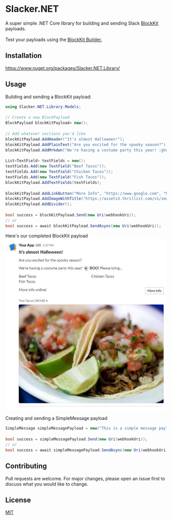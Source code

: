 # Slacker.NET

A super simple .NET Core library for building and sending Slack [BlockKit](https://api.slack.com/block-kit) payloads.
<br />
<br />
Test your payloads using the [BlockKit Builder.](https://app.slack.com/block-kit-builder/T04MVNZB6#%7B%22blocks%22:%5B%7B%22type%22:%22section%22,%22text%22:%7B%22type%22:%22mrkdwn%22,%22text%22:%22Hello,%20Assistant%20to%20the%20Regional%20Manager%20Dwight!%20*Michael%20Scott*%20wants%20to%20know%20where%20you'd%20like%20to%20take%20the%20Paper%20Company%20investors%20to%20dinner%20tonight.%5Cn%5Cn%20*Please%20select%20a%20restaurant:*%22%7D%7D,%7B%22type%22:%22divider%22%7D,%7B%22type%22:%22section%22,%22text%22:%7B%22type%22:%22mrkdwn%22,%22text%22:%22*Farmhouse%20Thai%20Cuisine*%5Cn:star::star::star::star:%201528%20reviews%5Cn%20They%20do%20have%20some%20vegan%20options,%20like%20the%20roti%20and%20curry,%20plus%20they%20have%20a%20ton%20of%20salad%20stuff%20and%20noodles%20can%20be%20ordered%20without%20meat!!%20They%20have%20something%20for%20everyone%20here%22%7D,%22accessory%22:%7B%22type%22:%22image%22,%22image_url%22:%22https://s3-media3.fl.yelpcdn.com/bphoto/c7ed05m9lC2EmA3Aruue7A/o.jpg%22,%22alt_text%22:%22alt%20text%20for%20image%22%7D%7D,%7B%22type%22:%22section%22,%22text%22:%7B%22type%22:%22mrkdwn%22,%22text%22:%22*Kin%20Khao*%5Cn:star::star::star::star:%201638%20reviews%5Cn%20The%20sticky%20rice%20also%20goes%20wonderfully%20with%20the%20caramelized%20pork%20belly,%20which%20is%20absolutely%20melt-in-your-mouth%20and%20so%20soft.%22%7D,%22accessory%22:%7B%22type%22:%22image%22,%22image_url%22:%22https://s3-media2.fl.yelpcdn.com/bphoto/korel-1YjNtFtJlMTaC26A/o.jpg%22,%22alt_text%22:%22alt%20text%20for%20image%22%7D%7D,%7B%22type%22:%22section%22,%22text%22:%7B%22type%22:%22mrkdwn%22,%22text%22:%22*Ler%20Ros*%5Cn:star::star::star::star:%202082%20reviews%5Cn%20I%20would%20really%20recommend%20the%20%20Yum%20Koh%20Moo%20Yang%20-%20Spicy%20lime%20dressing%20and%20roasted%20quick%20marinated%20pork%20shoulder,%20basil%20leaves,%20chili%20&%20rice%20powder.%22%7D,%22accessory%22:%7B%22type%22:%22image%22,%22image_url%22:%22https://s3-media2.fl.yelpcdn.com/bphoto/DawwNigKJ2ckPeDeDM7jAg/o.jpg%22,%22alt_text%22:%22alt%20text%20for%20image%22%7D%7D,%7B%22type%22:%22divider%22%7D,%7B%22type%22:%22actions%22,%22elements%22:%5B%7B%22type%22:%22button%22,%22text%22:%7B%22type%22:%22plain_text%22,%22text%22:%22Farmhouse%22,%22emoji%22:true%7D,%22value%22:%22click_me_123%22%7D,%7B%22type%22:%22button%22,%22text%22:%7B%22type%22:%22plain_text%22,%22text%22:%22Kin%20Khao%22,%22emoji%22:true%7D,%22value%22:%22click_me_123%22,%22url%22:%22https://google.com%22%7D,%7B%22type%22:%22button%22,%22text%22:%7B%22type%22:%22plain_text%22,%22text%22:%22Ler%20Ros%22,%22emoji%22:true%7D,%22value%22:%22click_me_123%22,%22url%22:%22https://google.com%22%7D%5D%7D%5D%7D) 

## Installation

https://www.nuget.org/packages/Slacker.NET.Library/

## Usage

Building and sending a BlockKit payload:
```csharp
using Slacker.NET.Library.Models;

// Create a new BlockPayload
BlockPayload blockKitPayload= new();

// Add whatever sections you'd like
blockKitPayload.AddHeader("It's almost Halloween!");
blockKitPayload.AddPlainText("Are you excited for the spooky season?");
blockKitPayload.AddMrkdwn("We're having a costume party this year! :ghost: *BOO!* Please bring...");

List<TextField> textFields = new();
textFields.Add(new TextField("Beef Tacos"));
textFields.Add(new TextField("Chicken Tacos"));
textFields.Add(new TextField("Fish Tacos"));
blockKitPayload.AddTextFields(textFields);

blockKitPayload.AddLinkButton("More Info", "https://www.google.com", "More info online!");
blockKitPayload.AddImageWithTitle("https://assets3.thrillist.com/v1/image/1682388/size/tl-horizontal_main.jpg", "Two Tacos!", "Two Tacos?");
blockKitPayload.AddDivider();

bool success = blockKitPayload.Send(new Uri(webhookUri));
// or
bool success = await blockKitPayload.SendAsync(new Uri(webhookUri));
```
Here's our completed BlockKit payload<br />
![Here's our BlockKit payload](https://github.com/bleichroeder/Slacker.NET/blob/main/Payload%20Examples/Images/BlockKitTacos.jpg?raw=true)

Creating and sending a SimpleMessage payload
````csharp
SimpleMessage simpleMessagePayload = new("This is a simple message payload.");

bool success = simpleMessagePayload.Send(new Uri(webhookUri));
// or
bool success = await simpleMessagePayload.SendAsync(new Uri(webhookUri));
````
## Contributing
Pull requests are welcome. For major changes, please open an issue first to discuss what you would like to change.

## License
[MIT](https://licenses.nuget.org/MIT)
